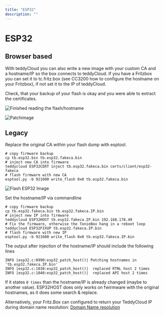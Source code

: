 ```yaml
---
title: "ESP32"
description: ""
---
```


# ESP32
## Browser based
With teddyCloud you can also write a new image with your custom CA and a hostname/IP so the box connects to teddyCloud.
If you have a Fritzbox you can set it to tc.fritz.box (see CC3200 how to configure the hostname on your Fritzbox), if not set it to the IP of teddyCloud.

Check, that your backup of your flash is okay and you were able to extract the certificates. 

![Finished reading the flash/hostname](/img/esp32_read_flash_finished_webui.png)

![Patchimage](/img/esp32_patch_image_webui.png)

## Legacy
Replace the original CA within your flash dump with esptool.

```
# copy firmware backup
cp tb.esp32.bin tb.esp32.fakeca.bin
# inject new CA into firmware
teddycloud ESP32CERT inject tb.esp32.fakeca.bin certs/client/esp32-fakeca
# flash firmware with new CA
esptool.py -b 921600 write_flash 0x0 tb.esp32.fakeca.bin
```

![Flash ESP32 Image](/img/esp32_write_patched_image_with_esptools.png)


Set the hostname/IP via commandline
```
# copy firmware backup
cp tb.esp32.fakeca.bin tb.esp32.fakeca.IP.bin
# inject new IP into firmware
teddycloud ESP32HOST tb.esp32.fakeca.IP.bin 192.168.178.49
# Fix the firmware, otherwise the TonieBox hang in a reboot loop
teddycloud ESP32FIXUP tb.esp32.fakeca.IP.bin
# flash firmware with new IP
esptool.py -b 921600 write_flash 0x0 tb.esp32.fakeca.IP.bin
```

The output after injection of the hostname/IP should include the following lines
```
INFO |esp32.c:0990:esp32_patch_host()| Patching hostnames in 'tb.esp32.fakeca.IP.bin'
INFO |esp32.c:1038:esp32_patch_host()|  replaced RTNL host 2 times
INFO |esp32.c:1040:esp32_patch_host()|  replaced API host 2 times

```
If it states `0 times` than the hostname/IP is already changed (maybe to another value). ESP32HOST does only works on fwirmware with the original hostnames, as it does some search & replace.


Alternatively, your Fritz.Box can configured to return your TeddyCloud IP during domain name resolution: [Domain Name resolution](../../dns/esp32)
